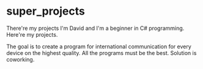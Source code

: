 # super_projects
There're my projects
I'm David and I'm a beginner in C# programming.
Here're my projects.

The goal is to create a program for international communication for every device on the highest quality.
All the programs must be the best. Solution is coworking.
